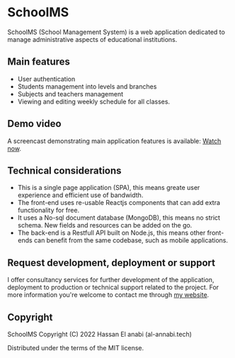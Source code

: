# SchoolMS #

SchoolMS (School Management System) is a web application dedicated to manage administrative aspects of educational institutions.

## Main features ##

* User authentication
* Students management into levels and branches
* Subjects and teachers management
* Viewing and editing weekly schedule for all classes.

## Demo video ##

A screencast demonstrating main application features is available: [Watch now](https://youtu.be/XMk1drlbRdU).

## Technical considerations ##

* This is a single page application (SPA), this means greate user experience and efficient use of bandwidth.
* The front-end uses re-usable Reactjs components that can add extra functionality for free.
* It uses a No-sql document database (MongoDB), this means no strict schema.  New fields and resources can be added on the go.
* The back-end is a Restfull API built on Node.js, this means other front-ends can benefit from the same codebase, such as mobile applications.

## Request development, deployment or support ##

I offer consultancy services for further development of the application, deployment to production or technical support related to the project. For more information you're welcome to contact me through [my website](https://al-annabi.tech).


## Copyright ##

SchoolMS Copyright (C) 2022 Hassan El anabi (al-annabi.tech)

Distributed under the terms of the MIT license.
